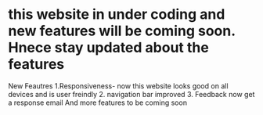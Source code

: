# this website in under coding and new features will be coming soon. Hnece stay updated about the features 
New Feautres
1.Responsiveness- now this website looks good on all devices and is user freindly 
2. navigation bar improved 
3. Feedback now get a response email 
And more features to be coming soon
